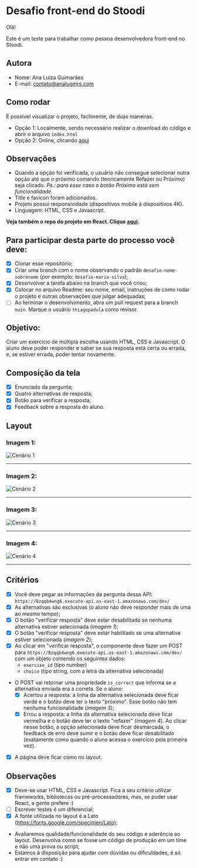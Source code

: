 # Desafio front-end do Stoodi

Olá!

Este é um teste para trabalhar como pessoa desenvolvedora front-end no Stoodi.

## Autora

- Nome: Ana Luíza Guimarães
- E-mail: contato@analugmrs.com

## Como rodar

É possível visualizar o projeto, facilmente, de duas maneiras.
- Opção 1: Localmente, sendo necessário realizar o download do código e abrir o arquivo `index.html`
- Opção 2: Online, clicando [aqui](https://analugmrs.com/stoodi)

## Observações

- Quando a opção foi verificada, o usuário não consegue selecionar outra opção até que o próximo comando (teoricamente Refazer ou Próximo) seja clicado. *Ps.: para esse caso o botão Próximo está sem funcionalidade.*
- Title e favicon foram adicionados.
- Projeto possui responsividade (dispositivos mobile à dispositivos 4K).
- Linguagem: HTML, CSS e Javascript.

**Veja também o repo do projeto em React. Clique [aqui](https://github.com/analugmrs/stoodi-react).**

## Para participar desta parte do processo você deve:

- [x] Clonar esse repositório;
- [x] Criar uma branch com o nome observando o padrão `desafio-nome-sobrenome` (por exemplo: `desafio-maria-silva`);
- [x] Desenvolver a tarefa abaixo na branch que você criou;
- [x] Colocar no arquivo Readme: seu nome, email, instruções de como rodar o projeto e outras observações que julgar adequadas;
- [ ] Ao terminar o desenvolvimento, abra um pull request para a branch `main`. Marque o usuário `thiagopadula` como revisor.

## Objetivo:

Criar um exercício de múltipla escolha usando HTML, CSS e Javascript. O aluno deve poder responder e saber se sua resposta está certa ou errada, e, se estiver errada, poder tentar novamente.

## Composição da tela

- [x] Enunciado da pergunta;
- [x] Quatro alternativas de resposta;
- [x] Botão para verificar a resposta;
- [x] Feedback sobre a resposta do aluno.

## Layout
### Imagem 1:

![Cenário 1](https://static.stoodi.com.br/frontend-challenge/tela-1.png)
___

### Imagem 2:

![Cenário 2](https://static.stoodi.com.br/frontend-challenge/tela-2.png)
___

### Imagem 3:

![Cenário 3](https://static.stoodi.com.br/frontend-challenge/tela-3a.png)
___

### Imagem 4:

![Cenário 4](https://static.stoodi.com.br/frontend-challenge/tela-3b.png)

___
## Critérios

- [x] Você deve pegar as informações da pergunta dessa API: `https://8zqqb4wng6.execute-api.us-east-1.amazonaws.com/dev/`
- [x] As alternativas são exclusivas (o aluno não deve responder mais de uma ao mesmo tempo);
- [x] O botão "verificar resposta" deve estar desabilitado se nenhuma alternativa estiver selecionada (*imagem 1*);
- [x] O botão "verificar resposta" deve estar habilitado se uma alternativa estiver selecionada (*imagem 2*);
- [x] Ao clicar em "verificar resposta", o componente deve fazer um POST para `https://8zqqb4wng6.execute-api.us-east-1.amazonaws.com/dev/` com um objeto contendo os seguintes dados:
    - `exercise_id` (tipo number)
	- `choice` (tipo string, com a letra da alternativa selecionada)
- O POST vai retornar uma propriedade `is_correct` que informa se a alternativa enviada era a correta. Se o aluno:
    - [x] Acertou a resposta: a linha da alternativa selecionada deve ficar verde e o botão deve ter o texto "próximo". Esse botão não tem nenhuma funcionalidade (*imagem 3*);
    - [x] Errou a resposta: a linha da alternativa selecionada deve ficar vermelha e o botão deve ter o texto "refazer" (*imagem 4*). Ao clicar nesse botão, a opção selecionada deve ficar desmarcada, o feedback de erro deve sumir e o botão deve ficar desabilitado (exatamente como quando o aluno acessa o exercício pela primeira vez).
- [x] A página deve ficar como no layout.

## Observações

- [x] Deve-se usar HTML, CSS e Javascript. Fica a seu critério utilizar frameworks, bibliotecas ou pré-processadores, mas, se puder usar React, a gente prefere :)
- [ ] Escrever testes é um diferencial;
- [x] A fonte utilizada no layout é a Lato (https://fonts.google.com/specimen/Lato);
- Avaliaremos qualidade/funcionalidade do seu código e aderência ao layout. Desenvolva como se fosse um código de produção em um time e não uma prova ou script;
- Estamos à disposição para ajudar com dúvidas ou dificuldades, é só entrar em contato :)
